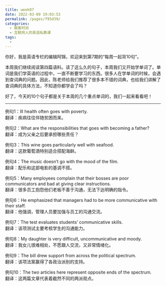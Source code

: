 ```yaml
---
title: week07
date: 2022-03-09 19:03:53
permalink: /pages/f95d39/
categories:
  - 极客时间
  - 互联网人的英语私教课
tags:
  - 
---
```

<p>你好，我是英语专栏的编辑阿锦，欢迎来到第7期的“每周一起背10句”。</p><p>本周我们继续阅读第四篇语料。读了这么久的句子，本周我们又开始学单词了。单词是我们学英语的过程中，一直不断要学习的东西。很多人在学单词的时候，会遇到查词典的问题。因此，陈老师给我们推荐了很多本不错的词典，也给我们讲解了查词典的具体方法，不知道你都学会了吗？</p><p>好了，今天的10个句子都是关于本周的几个重点单词的，我们一起来看看吧！</p><hr><p>例句1：Ill health often goes with poverty.<br>
翻译：疾病往往伴随贫困而来。</p><p>例句2：What are the responsibilities that goes with becoming a father?<br>
翻译：成为父亲之后要承担哪些责任？</p><p>例句3：This wine goes particularly well with seafood.<br>
翻译：这款葡萄酒特别适合搭配海鲜。</p><p>例句4：The music doesn’t go with the mood of the film.<br>
翻译：配乐和这部电影的基调不搭。</p><p>例句5：Many employees complain that their bosses are poor communicators and bad at giving clear instructions.<br>
翻译：很多员工抱怨他们老板不善于沟通，无法下达明确的指令。</p><!-- [[[read_end]]] --><p>例句6：He emphasized that managers had to be more communicative with their staff.<br>
翻译：他强调，管理人员要加强与员工的沟通交流。</p><p>例句7：The test evaluates students’ communicative skills.<br>
翻译：该项测试主要考核学生的沟通能力。</p><p>例句8：My daughter is very difficult, uncommunicative and moody.<br>
翻译：我女儿很难相处，不愿跟人交流，又非常情绪化。</p><p>例句9：The bill drew support from across the political spectrum.<br>
翻译：该项法案赢得了各政治派别的支持。</p><p>例句10：The two articles here represent opposite ends of the spectrum.<br>
翻译：这两篇文章代表着截然不同的两派观点。</p>
